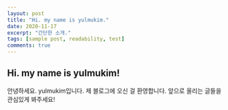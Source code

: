 ```yaml
---
layout: post
title: "Hi. my name is yulmukim."
date: 2020-11-17
excerpt: "간단한 소개."
tags: [sample post, readability, test]
comments: true
---
```

## Hi. my name is yulmukim!

안녕하세요. yulmukim입니다. 제 블로그에 오신 걸 환영합니다. 앞으로 올리는 글들을 관심있게 봐주세요!
